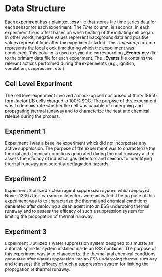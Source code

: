 # Data Structure
Each experiment has a plaintext __.csv__ file that stores the time series data for each sensor for each experiment. The *Time* column, in seconds, in each experiment file is offset based on when heating of the initiating cell began. In other words, negative values represent background data and positive values represent time after the experiment started. The *Timestamp* column represents the local clock time during which the experiment was conducted. This column is used to sync the corresponding **_Events.csv** file to the primary data file for each experiment. The **_Events** file contains the relevant actions performed during the experiments (e.g., ignition, ventilation, suppression, etc.).

## Cell Level Experiment
The cell level experiment involved a mock-up cell comprised of thirty 18650 form factor LIB cells charged to 100% SOC. The purpose of this experiment was to demonstrate whether the cell was capable of undergoing and propagating thermal runaway and to characterize the heat and chemical release during the process.

## Experiment 1
Experiment 1 was a baseline experiment which did not incorporate any active suppression. The purpose of the experiment was to characterize the thermal and chemical conditions generated during thermal runaway and to assess the efficacy of industrial gas detectors and sensors for identifying thermal runaway and potential deflagration hazards.

## Experiment 2
Experiment 2 utilized a clean agent suppression system which deployed Novec 1230 after two smoke detectors were activated. The purpose of this experiment was to to characterize the thermal and chemical conditions generated after deploying a clean agent into an ESS undergoing thermal runaway and to assess the efficacy of such a suppression system for limiting the propogation of thermal runaway.

## Experiment 3
Experiment 3 utilized a water suppression system designed to simulate an automati sprinkler system installed inside an ESS container. The purpose of this experiment was to to characterize the thermal and chemical conditions generated after water suppression into an ESS undergoing thermal runaway and to assess the efficacy of such a suppression system for limiting the propogation of thermal runaway.